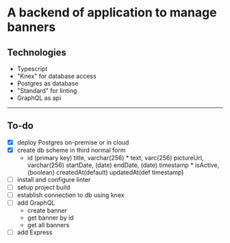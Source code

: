 A backend of application to manage banners
=====

## Technologies

- Typescript
- "Knex" for database access
- Postgres as database
- "Standard" for linting
- GraphQL as api

----

## To-do

- [x] deploy Postgres on-premise or in cloud
- [x] create db scheme in third normal form
    - id (primary key)
      title, varchar(256) *
      text, varc(256)
      pictureUrl, varchar(256)
      startDate, (date)
      endDate, (date) timestamp *
      isActive, (boolean)
      createdAt(default)
      updatedAt(def timestamp)
- [ ] install and configure linter
- [ ] setup project build
- [ ] establish connection to db using knex
- [ ] add GraphQL 
    - create banner
    - get banner by id
    - get all banners
- [ ] add Express
